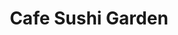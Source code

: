 ---
layout: place
title: Cafe Sushi Garden
permalink: /virginia/arlington/cafe-sushi-garden.html
stateAbbr: VA
stateName: Virginia
cityName: Arlington
seo:
  type: restaurant
  links: https://www.cafesushigarden.com/
place_id: ChIJV0UeYtC3t4kRntRwy2P2ioU
photos:
  - name: >-
      places/ChIJV0UeYtC3t4kRntRwy2P2ioU/photos/AeeoHcKRf0XEXsaui94kLyNS7bfDacQHcSBzCbikDs0-Qiwp63Z6mH8q2YTfoEwH0EpR3zRevjgxhTqVpHBcvzA7Ad6rDmUNvHXyPFTTWGQehw_oAyo_MHg_LVaQkZo7lwrfRsR-ifFFu-B84JtnoWagEbwg-bikltFN4_vRk4VXv6Z9ISmCSgqe-PXLri0UVL9PIdeKhZ6qmCjxMxQNIPxSINEwtr9f4X75S5XiafO7Bne-uBITzTuosmM58vFS8yyIFslMTsyPf9-PcHmSVcFreNBwCUclWm6pCmL3FyL0v6rMHseQG4c7z6QxD1fzpN9I4N-TAm2aeUm0kwQWrCgeSfkZGybTPjKRNqxAJuewmiJDUNxoKYfcwvGDmgId7N5CKSh1ANDMiWHu5zFu9mm9V5MQUBCaAoCrKijQLafgseSfIQ
    widthPx: 4032
    heightPx: 3024
    authorAttributions:
      - displayName: Christina Bisaillon
        uri: https://maps.google.com/maps/contrib/102897133902500215714
        photoUri: >-
          https://lh3.googleusercontent.com/a/ACg8ocJ9g-Q2ITuMbY-SRLNoTBQj_-lpRSpLnMmsWtaLi0o8sgb4kQ=s100-p-k-no-mo
    flagContentUri: >-
      https://www.google.com/local/imagery/report/?cb_client=maps_api_places.places_api&image_key=!1e10!2sCIHM0ogKEICAgICx-rizOw&hl=en-US
    googleMapsUri: >-
      https://www.google.com/maps/place//data=!3m4!1e2!3m2!1sCIHM0ogKEICAgICx-rizOw!2e10!4m2!3m1!1s0x89b7b7d0621e4557:0x858af663cb70d49e
  - name: >-
      places/ChIJV0UeYtC3t4kRntRwy2P2ioU/photos/AeeoHcI_wLmjPnkCVnzQ3QArlw6FbZnXfMCphJT7ws4sD4Gu1l557vnWwUmxAG4qx71vSitkJu_TjoLRR_GvP09_mYi6595cPO0Sy_Rq4YyUWDOZZd5_w-YRaymyWh35_Cpu40mgk6eOTvkmblLkmgb-2mcOiUYic1IQZIF2SzUdEVPYp3YFEtXlS4EvP7bObqzTd0trk2qKZ_Pm8etGDQ5mrg_dd4P5oQAHvAOv-ZntQCkZrFAPELk5C1RTMcskp_TEcq2OZjfEduydv-vCua7uSz_2l3gNzjTJ15KzA_8r_8nYwA
    widthPx: 3717
    heightPx: 2839
    authorAttributions:
      - displayName: Cafe Sushi Garden
        uri: https://maps.google.com/maps/contrib/116624480447755882253
        photoUri: >-
          https://lh3.googleusercontent.com/a/ACg8ocKvPMkEDX4DJBiHj5nPNX_mqrmQ92RVTtoTZoVB1aTic3h7OQ=s100-p-k-no-mo
    flagContentUri: >-
      https://www.google.com/local/imagery/report/?cb_client=maps_api_places.places_api&image_key=!1e10!2sAF1QipOUSin3cmlyjU1Fwy_WvQ-ziSZl2cuC2D1Skdxx&hl=en-US
    googleMapsUri: >-
      https://www.google.com/maps/place//data=!3m4!1e2!3m2!1sAF1QipOUSin3cmlyjU1Fwy_WvQ-ziSZl2cuC2D1Skdxx!2e10!4m2!3m1!1s0x89b7b7d0621e4557:0x858af663cb70d49e
  - name: >-
      places/ChIJV0UeYtC3t4kRntRwy2P2ioU/photos/AeeoHcI9nYHLIawzIu5VSZqKRBdTQKehUZqePMZUqwGxEVVzN1-N25IE0oVnKMMnBUUoZtEs-ZlwpjpVkd9LSg-2fRvCwGz0JhZMOyeBk8PKCeR8P5j5R3O-eBfCcPxcoEU8Mme81lHfNg95dSJ3ovN7-alqb-hkwEQQ9-K8kJVGzTKBTu5K7abnMQY5ac9QpevtDvvECsqOUwPd_pIxJWyB7uGHCZP6aRI-WET20N37LTAAJ5SkOeTz1kCFE3J2_j2HxqB--QRYpSHZwK27ou4gLUDOF49L21UTF6q4uRSNeUE0h5jCAeNMJMVbAQU7Q9VdBS9QAeF4H4x7HqTryc9KkqQ5BGZw9lKS9gubvdmyNWxatk4lp7FLISguWXKbIdtiwNUt6Q7Bf3cZdmxxAJp7i3awLaicMr_S26z-eTGOpkaPWg
    widthPx: 4031
    heightPx: 3023
    authorAttributions:
      - displayName: Grecia
        uri: https://maps.google.com/maps/contrib/111998245103805842018
        photoUri: >-
          https://lh3.googleusercontent.com/a-/ALV-UjUX3v232XBPzmqalJ3F97Xhh6-PUPFhn1J6eBVE0l22f645Elxxjw=s100-p-k-no-mo
    flagContentUri: >-
      https://www.google.com/local/imagery/report/?cb_client=maps_api_places.places_api&image_key=!1e10!2sCIHM0ogKEICAgMCAmvaZQA&hl=en-US
    googleMapsUri: >-
      https://www.google.com/maps/place//data=!3m4!1e2!3m2!1sCIHM0ogKEICAgMCAmvaZQA!2e10!4m2!3m1!1s0x89b7b7d0621e4557:0x858af663cb70d49e
  - name: >-
      places/ChIJV0UeYtC3t4kRntRwy2P2ioU/photos/AeeoHcKLt4Z7IhrEazx5Q7dGSfkujVOg2ASzekdzvd3AJ6BPDuH4gdV8Qd8H3eeqQJ3UHGmy3VOc9bH6zmrK6sPtxswmOaz8ycBwYiGD-2iA1aL215eh1UMLB6erb8VKXI-SKYty63sZSSUYvwNnaDmkyiCs3FnNYMtCDUemgspbHzAisp3FHRUB8iklhv0RPU7qwntsjlHiWcmmDYwI-01Ptu7beJKqcpz2Q-SLieMBNjSRObajwO4amptobCMswNVYjW0IADNGl25t8AdI5rgwrXAspa4V6-O3qEXcem-kx9_T98Vj-z9mNZcQT8mz2nzEtUZXkrWaIN25riqjk1nUd2B5nYjMmmwbVhMOXi5kyW0qLp2XyoIEMVq-eruXJGQsamnhDdOckR4tx-Ei-NK9g1J0DuKg7eYZhSupy9LgNdLPiu_D
    widthPx: 4032
    heightPx: 3024
    authorAttributions:
      - displayName: T. Nelson
        uri: https://maps.google.com/maps/contrib/112000993122066295008
        photoUri: >-
          https://lh3.googleusercontent.com/a/ACg8ocIkyA8jlZ3SK8u3OwAANDZrhmQwnEP2dMt3LgrNKbtLcJYcRA=s100-p-k-no-mo
    flagContentUri: >-
      https://www.google.com/local/imagery/report/?cb_client=maps_api_places.places_api&image_key=!1e10!2sCIHM0ogKEICAgIDTtuKP9AE&hl=en-US
    googleMapsUri: >-
      https://www.google.com/maps/place//data=!3m4!1e2!3m2!1sCIHM0ogKEICAgIDTtuKP9AE!2e10!4m2!3m1!1s0x89b7b7d0621e4557:0x858af663cb70d49e
  - name: >-
      places/ChIJV0UeYtC3t4kRntRwy2P2ioU/photos/AeeoHcKMa0h-IlNZA4n2s84mMj5pkA_t2X6SydubaQ27Gmvzcwd0sY_sUmeolCHKjKsXFs0AU5w3I0T_mhOxnq443oDXCyfh-ep8OntaNnD-K_EZBAA3Tzvz-jXdrOSzhmkD-DeIJ_YRI7cQg4zAMBbry_X50ZwH7E86AlP4kPsnAC75owln3fpojGuJm05pytPXVIDJUM69ETilnSuJBoJZ9wY49O8N374gr7GqxyoYs8kyI3z7PQffCrNZYWIEPdJ-krT74hgWEC8UcVEu1h-HEwWZQJstwLUNtPYZd6M0QIgD2bievhmT1W2fDiUT9d-RPhooDy4z9jHxZiWegJOmReD7DZwtwTul1PuveLZZ0DX-NmU7wEaMSXC03RyL7iSWILh4LokJODTivWKYVzxoDmq79qtHAzdl3tTQaAFdJAq_Xw
    widthPx: 4080
    heightPx: 3072
    authorAttributions:
      - displayName: Sam Jones
        uri: https://maps.google.com/maps/contrib/109273405326296741279
        photoUri: >-
          https://lh3.googleusercontent.com/a-/ALV-UjUxpjuEpfrMCX56ZlDQ8Ook1UJxotgZIsvoFUbAsZD2YQZXCqejpA=s100-p-k-no-mo
    flagContentUri: >-
      https://www.google.com/local/imagery/report/?cb_client=maps_api_places.places_api&image_key=!1e10!2sCIHM0ogKEICAgIC1xIm7Gw&hl=en-US
    googleMapsUri: >-
      https://www.google.com/maps/place//data=!3m4!1e2!3m2!1sCIHM0ogKEICAgIC1xIm7Gw!2e10!4m2!3m1!1s0x89b7b7d0621e4557:0x858af663cb70d49e
  - name: >-
      places/ChIJV0UeYtC3t4kRntRwy2P2ioU/photos/AeeoHcLp_fmktCJ1AWfqqbN4rXE2ZLxqhTPB7ZMv0u8OXKAoya68MeAM7bLIXL-WH4r2LfrjK9js6QeF7mUc2qzZRHayGIt7FUvXKhUh0JwBn7lgsT4VJ9xw_TFbbu7atTO8-S6IEGZb1tsPTq4ugmzeNpXthgwWaHzUkXkLgG5Q3c4PFFX7Z_xkaMiaUk02wIrJTrCWe4huCfYqLYbLzM92krN6rGrEt28YT8JhAW8Af9Oohtv-bnl6WR7JCz0AOaANzgfDtE_W5znY2wBNh5s3ylkWLEw0x_rVMMDc9NqezKeRWRixlOdT4r8RoPWjCa2jPzsYa8P0gwHcAw6yZ-NMdHPjIEvq3TN4rtETWqlIRZOgT8Q-iyRXtqWu8PWq5j_mvzsJFjlIjpeNRaZRAUU-hmq7UOi1nitttQX6q4biqu0qLA
    widthPx: 3024
    heightPx: 4032
    authorAttributions:
      - displayName: T. Nelson
        uri: https://maps.google.com/maps/contrib/112000993122066295008
        photoUri: >-
          https://lh3.googleusercontent.com/a/ACg8ocIkyA8jlZ3SK8u3OwAANDZrhmQwnEP2dMt3LgrNKbtLcJYcRA=s100-p-k-no-mo
    flagContentUri: >-
      https://www.google.com/local/imagery/report/?cb_client=maps_api_places.places_api&image_key=!1e10!2sCIHM0ogKEICAgIDTtuKPDA&hl=en-US
    googleMapsUri: >-
      https://www.google.com/maps/place//data=!3m4!1e2!3m2!1sCIHM0ogKEICAgIDTtuKPDA!2e10!4m2!3m1!1s0x89b7b7d0621e4557:0x858af663cb70d49e
  - name: >-
      places/ChIJV0UeYtC3t4kRntRwy2P2ioU/photos/AeeoHcK0_uDvZhOx2tFi2GeShfFxp83Syx3-tBucWXLf7pStgvfU5ZGiRRmktoMQa8qwWnzn359vfhCzVOCsBmnPHRylj5fTX6maofYRHG1OnKaQroCkmkce0FKJzG61wFdUL-fsXo6wmSX502u7OCOKFX92H1p07it15f0EPBgmhZ-3kI3rNHRCtJUVugUiSw5WXLXiptcWPJI2hgTKNDElX4KEhNwfJe7LjaEQMFKhCMjGTkPWoJRGP47lwbwjT2KKsSuXUC_nuc6mRtUG8ZiQf5CALwTWT7KuWzt6EVZICaqthg
    widthPx: 3291
    heightPx: 2832
    authorAttributions:
      - displayName: Cafe Sushi Garden
        uri: https://maps.google.com/maps/contrib/116624480447755882253
        photoUri: >-
          https://lh3.googleusercontent.com/a/ACg8ocKvPMkEDX4DJBiHj5nPNX_mqrmQ92RVTtoTZoVB1aTic3h7OQ=s100-p-k-no-mo
    flagContentUri: >-
      https://www.google.com/local/imagery/report/?cb_client=maps_api_places.places_api&image_key=!1e10!2sAF1QipMGQaWD3vR5CXzrhYkqfXUgtW18yjCixphkJM-A&hl=en-US
    googleMapsUri: >-
      https://www.google.com/maps/place//data=!3m4!1e2!3m2!1sAF1QipMGQaWD3vR5CXzrhYkqfXUgtW18yjCixphkJM-A!2e10!4m2!3m1!1s0x89b7b7d0621e4557:0x858af663cb70d49e
  - name: >-
      places/ChIJV0UeYtC3t4kRntRwy2P2ioU/photos/AeeoHcKHk9pZt5TboSjk3e4JxQ0TxZC0u8Dxcmx3C28zb8h3qt0haPYsTCSYvlqVrETye23-MwAWq27wQQFycijwba74Wky7yabrcfFGWpaarQXeh07Cv00Hbd4Py8npVSycDkZtHnXCJrrMvchH_1Sc4GSTJHsgXKTngqqVPYEZUGVAWE84-dPeaaqbT0KB1O3oGCEwbr6PUPrPmnA-D3LLCNiPmbmRzo4oSbs5nRFzlDXvf7iyiiqS3yqViHEqn52Dx-T78iryflbjwWHHCzmPSSTOTgn6pf8lRTAOKYnv-mekRF0c_oUDiLOEyKv6oZb4MTKu5hMfNsqqtwKgJ3aQXpb_IoQLo6aSl7mVaiACQ_DkUgN00TAnY9fpBMxbyBVa8udm0dXZMo32g_x66hR9jzXGj2LC4HvjmSxYmTWLyG0X6eCW
    widthPx: 3024
    heightPx: 4032
    authorAttributions:
      - displayName: Dahye Kim
        uri: https://maps.google.com/maps/contrib/116313537141654271319
        photoUri: >-
          https://lh3.googleusercontent.com/a-/ALV-UjWkOvUMJOIFruZc9NFr9JncjtvELxfXv3nGadIDv3ZEm1ZlhKdC=s100-p-k-no-mo
    flagContentUri: >-
      https://www.google.com/local/imagery/report/?cb_client=maps_api_places.places_api&image_key=!1e10!2sCIHM0ogKEICAgIDrzcSc5gE&hl=en-US
    googleMapsUri: >-
      https://www.google.com/maps/place//data=!3m4!1e2!3m2!1sCIHM0ogKEICAgIDrzcSc5gE!2e10!4m2!3m1!1s0x89b7b7d0621e4557:0x858af663cb70d49e
  - name: >-
      places/ChIJV0UeYtC3t4kRntRwy2P2ioU/photos/AeeoHcI7HepEApdotsb15CqfB9UX-e5wgaBZzT04B0nyOBQc5MNBjfQB3ZXy-Y7yhrIgFvU7XdiwJp5j64T4X_KJVuPdeqrTzL_MIAIzO9hsOaOA9P9Exe9Zm_xBaRZoi7WZCkvQNvLb74YybAsE1D7sIfy7U4Gsnd4FJmWdoGCQruejGuTjxBloTEEy6vm90-xEECiUqIOLV6UnEHmVWOha7lJsCaEHpOWh65PSXHHjnBJzolhJk2NtLV5bgyusVQLzUXGRD9uPvtmCF3B9Yw_eUoy-mE7yta7JUL38l6sE2gWs2z0plgJbD_2GEt7-NQJzeUyQ7sXD6Ji3npdpgyQQAie7V-MK0sE0GvhNvIDbMX3OyJu5VKcNYp5y--SnEsT0zTOoLwDwj3Hb4e28pfvsXF0q4VGS40QEIsuTwHUjyP0
    widthPx: 3000
    heightPx: 4000
    authorAttributions:
      - displayName: Angela Su
        uri: https://maps.google.com/maps/contrib/112622062854089500851
        photoUri: >-
          https://lh3.googleusercontent.com/a-/ALV-UjV66HEPvB3kEeVB56p-HlyiLxzK85Qx1cRPCIdfkTeTw0me5i-fMQ=s100-p-k-no-mo
    flagContentUri: >-
      https://www.google.com/local/imagery/report/?cb_client=maps_api_places.places_api&image_key=!1e10!2sCIHM0ogKEICAgICei4HhAw&hl=en-US
    googleMapsUri: >-
      https://www.google.com/maps/place//data=!3m4!1e2!3m2!1sCIHM0ogKEICAgICei4HhAw!2e10!4m2!3m1!1s0x89b7b7d0621e4557:0x858af663cb70d49e
  - name: >-
      places/ChIJV0UeYtC3t4kRntRwy2P2ioU/photos/AeeoHcIQiBVr1_1bnrW8F8VAj7vXlSbV4mLcaJzl8kSuaP8CH32FEAzPpn1UWKAyn_VxvrRs37ubIJiqD6IRNEchXEzL5kzhCDXHVyjt3ag7LA3vBENtFQqjQIUvxXZreFJoE2r_6U3PL6os8WLhtPMGD7kwH9fUyoVWYS2SxXoI4atsWfYGjnC1DbZ7cQ7_0KMMrohqNdDLaY87gyuZpo5WKQgR-IQpXR0OJ2JuK10zsfdwAfwGWjCQaUyLohWPyWzgj6oBB9R7RSoi9GTl6QLxPfHDTqtM-wtAETQO3ppp092zR2h3nw_pUUokYtaqondDPbpRyt4ECZ2WKcQZvEMT4ZliVUiK5iQUwYzqLLdV6vrKDuJg2FRCN9KDn4oQSUuoD0m6mDepNH6xfF7MNwzFBTeZr-KiphHTZnytBLQGYcVXGCpK
    widthPx: 3510
    heightPx: 4480
    authorAttributions:
      - displayName: David S
        uri: https://maps.google.com/maps/contrib/111547309223896884587
        photoUri: >-
          https://lh3.googleusercontent.com/a-/ALV-UjX0Od1IWKg3vsf2iIdckOzAUlmQp1jcH1CRQOmdXxphri5kNCUyDQ=s100-p-k-no-mo
    flagContentUri: >-
      https://www.google.com/local/imagery/report/?cb_client=maps_api_places.places_api&image_key=!1e10!2sCIHM0ogKEICAgIDn1KfN2gE&hl=en-US
    googleMapsUri: >-
      https://www.google.com/maps/place//data=!3m4!1e2!3m2!1sCIHM0ogKEICAgIDn1KfN2gE!2e10!4m2!3m1!1s0x89b7b7d0621e4557:0x858af663cb70d49e
address: 1560 Wilson Blvd Ste 175, Arlington, VA 22209, USA
street: 1560 Wilson Blvd Ste 175
city: Arlington
state: VA
zip: '22209'
country: USA
neighborhood: Radnor - Fort Myer Heights
latitude: '38.893858'
longitude: '-77.076459'
accessibility_options:
  wheelchairAccessibleParking: true
  wheelchairAccessibleEntrance: true
  wheelchairAccessibleRestroom: true
  wheelchairAccessibleSeating: true
business_status: OPERATIONAL
name: Cafe Sushi Garden
google_maps_links:
  directionsUri: >-
    https://www.google.com/maps/dir//''/data=!4m7!4m6!1m1!4e2!1m2!1m1!1s0x89b7b7d0621e4557:0x858af663cb70d49e!3e0
  placeUri: https://maps.google.com/?cid=9622774462305850526
  writeAReviewUri: >-
    https://www.google.com/maps/place//data=!4m3!3m2!1s0x89b7b7d0621e4557:0x858af663cb70d49e!12e1
  reviewsUri: >-
    https://www.google.com/maps/place//data=!4m4!3m3!1s0x89b7b7d0621e4557:0x858af663cb70d49e!9m1!1b1
  photosUri: >-
    https://www.google.com/maps/place//data=!4m3!3m2!1s0x89b7b7d0621e4557:0x858af663cb70d49e!10e5
primary_type: Sushi Restaurant
opening_hours:
  regular: null
  current: null
secondary_opening_hours:
  regular:
    weekdayDescriptions: null
    type: null
  current:
    weekdayDescriptions: null
    type: null
phone: (571) 257-7857
price_level: PRICE_LEVEL_MODERATE
price_range: $10 &ndash; $20
rating: '4.9'
rating_count: 0
website: https://www.cafesushigarden.com/
description: >-
  Experience Cafe Sushi Garden$$$Cafe Sushi Garden in Arlington, VA, stands out
  as a cozy sushi spot nestled in an office building, offering a blend of fresh
  sushi, bento boxes, and sandwiches that cater to a variety of tastes. This
  welcoming eatery emphasizes accessibility with features like
  wheelchair-friendly entrances and seating, making it easy for everyone to
  enjoy a meal. Patrons appreciate the thoughtful menu that balances traditional
  Japanese flavors with quick options, ideal for those seeking sushi restaurants
  near urban hubs. The atmosphere combines a calm vibe with efficient service,
  perfect for a relaxed lunch or dinner. Whether you're exploring top-rated
  sushi options in the area, this spot delivers on quality and convenience for
  everyday dining.
generative_summary: >-
  Experience Cafe Sushi Garden$$$Cafe Sushi Garden in Arlington, VA, stands out
  as a cozy sushi spot nestled in an office building, offering a blend of fresh
  sushi, bento boxes, and sandwiches that cater to a variety of tastes. This
  welcoming eatery emphasizes accessibility with features like
  wheelchair-friendly entrances and seating, making it easy for everyone to
  enjoy a meal. Patrons appreciate the thoughtful menu that balances traditional
  Japanese flavors with quick options, ideal for those seeking sushi restaurants
  near urban hubs. The atmosphere combines a calm vibe with efficient service,
  perfect for a relaxed lunch or dinner. Whether you're exploring top-rated
  sushi options in the area, this spot delivers on quality and convenience for
  everyday dining.
generative_disclosure: Summarized by AI using the Grok-3-Mini model.
reviews:
  - name: >-
      places/ChIJV0UeYtC3t4kRntRwy2P2ioU/reviews/ChdDSUhNMG9nS0VJQ0FnTUNBbXZicF93RRAB
    relativePublishTimeDescription: 2 months ago
    rating: 5
    text:
      text: >-
        best sushi restaurant ever. i lived in the area for just a few months
        but this restaurant made such an impact on me that i'm still thinking of
        it!! sushi is delicious and the service is impeccable. highly recommend
        the chef's special - i loved his creations!!
      languageCode: en
    originalText:
      text: >-
        best sushi restaurant ever. i lived in the area for just a few months
        but this restaurant made such an impact on me that i'm still thinking of
        it!! sushi is delicious and the service is impeccable. highly recommend
        the chef's special - i loved his creations!!
      languageCode: en
    authorAttribution:
      displayName: Grecia
      uri: https://www.google.com/maps/contrib/111998245103805842018/reviews
      photoUri: >-
        https://lh3.googleusercontent.com/a-/ALV-UjUX3v232XBPzmqalJ3F97Xhh6-PUPFhn1J6eBVE0l22f645Elxxjw=s128-c0x00000000-cc-rp-mo
    publishTime: '2025-01-31T02:27:47.083073Z'
    flagContentUri: >-
      https://www.google.com/local/review/rap/report?postId=ChdDSUhNMG9nS0VJQ0FnTUNBbXZicF93RRAB&d=17924085&t=1
    googleMapsUri: >-
      https://www.google.com/maps/reviews/data=!4m6!14m5!1m4!2m3!1sChdDSUhNMG9nS0VJQ0FnTUNBbXZicF93RRAB!2m1!1s0x89b7b7d0621e4557:0x858af663cb70d49e
  - name: >-
      places/ChIJV0UeYtC3t4kRntRwy2P2ioU/reviews/ChdDSUhNMG9nS0VJQ0FnSUN2enUydHpnRRAB
    relativePublishTimeDescription: 4 months ago
    rating: 5
    text:
      text: >-
        First off, the staff was amazing! The service was very friendly and
        quick. We asked for recommendations and received excellent picks for
        both cooked and raw rolls. We ended up ordering the double fantasy (raw)
        and the special shrimp (cooked) rolls as well as an order of the
        bibimbop. Miso soup was also included automatically. It was all
        absolutely delicious. Halfway through our meal they also brought us out
        a sample of the volcano roll, which tasted just absolutely wonderful
        with the combination of the two sauces on it. The overall atmosphere is
        great too. It's a cozy little shop with a nice calm ambiance.
      languageCode: en
    originalText:
      text: >-
        First off, the staff was amazing! The service was very friendly and
        quick. We asked for recommendations and received excellent picks for
        both cooked and raw rolls. We ended up ordering the double fantasy (raw)
        and the special shrimp (cooked) rolls as well as an order of the
        bibimbop. Miso soup was also included automatically. It was all
        absolutely delicious. Halfway through our meal they also brought us out
        a sample of the volcano roll, which tasted just absolutely wonderful
        with the combination of the two sauces on it. The overall atmosphere is
        great too. It's a cozy little shop with a nice calm ambiance.
      languageCode: en
    authorAttribution:
      displayName: Brian Yutzy
      uri: https://www.google.com/maps/contrib/112915670759389191483/reviews
      photoUri: >-
        https://lh3.googleusercontent.com/a-/ALV-UjX03sBxBP-Pezq0snbeV0n5grLZUGZzryEuuYbKYUH5IuFaNLcb=s128-c0x00000000-cc-rp-mo-ba4
    publishTime: '2024-12-11T03:18:11.878870Z'
    flagContentUri: >-
      https://www.google.com/local/review/rap/report?postId=ChdDSUhNMG9nS0VJQ0FnSUN2enUydHpnRRAB&d=17924085&t=1
    googleMapsUri: >-
      https://www.google.com/maps/reviews/data=!4m6!14m5!1m4!2m3!1sChdDSUhNMG9nS0VJQ0FnSUN2enUydHpnRRAB!2m1!1s0x89b7b7d0621e4557:0x858af663cb70d49e
  - name: >-
      places/ChIJV0UeYtC3t4kRntRwy2P2ioU/reviews/ChdDSUhNMG9nS0VJQ0FnSUQ3ODVDQmhRRRAB
    relativePublishTimeDescription: 6 months ago
    rating: 5
    text:
      text: >-
        You're not seeing double. I love the garden roll, and my husband loves
        the rainbow roll! Forget anything that I have said about any other sushi
        place on the East Coast. Cafe Sushi Garden not only has the very best
        rolls that we have ever eaten, but it also offers rice bowls,
        sandwiches, and pretty much something for everyone. Set back from Wilson
        Boulevard at the corner with North Pierce, this small, impeccabile,
        unassuming restaurant is perfect if you and a couple of friends prefer a
        sushi counter, grab and go, or outside seating. The people who work here
        are charming, generous, and constitute the other main reason for going
        back again and again. They contribute to exceed expectations.


        Update: The last time we went, our favorite rolls were significantly
        smaller. Whereas this had become our favorite place for sushi rolls, I
        am not sure now. We will probably give the restaurant one more chance.
      languageCode: en
    originalText:
      text: >-
        You're not seeing double. I love the garden roll, and my husband loves
        the rainbow roll! Forget anything that I have said about any other sushi
        place on the East Coast. Cafe Sushi Garden not only has the very best
        rolls that we have ever eaten, but it also offers rice bowls,
        sandwiches, and pretty much something for everyone. Set back from Wilson
        Boulevard at the corner with North Pierce, this small, impeccabile,
        unassuming restaurant is perfect if you and a couple of friends prefer a
        sushi counter, grab and go, or outside seating. The people who work here
        are charming, generous, and constitute the other main reason for going
        back again and again. They contribute to exceed expectations.


        Update: The last time we went, our favorite rolls were significantly
        smaller. Whereas this had become our favorite place for sushi rolls, I
        am not sure now. We will probably give the restaurant one more chance.
      languageCode: en
    authorAttribution:
      displayName: Virginia CV
      uri: https://www.google.com/maps/contrib/108904783994436330447/reviews
      photoUri: >-
        https://lh3.googleusercontent.com/a-/ALV-UjXwOxYbENhVWKG3YGAnhy0nSLACKLDNZUWJGg7ItpkOXoutYkCsmQ=s128-c0x00000000-cc-rp-mo-ba4
    publishTime: '2024-10-06T13:31:53.744231Z'
    flagContentUri: >-
      https://www.google.com/local/review/rap/report?postId=ChdDSUhNMG9nS0VJQ0FnSUQ3ODVDQmhRRRAB&d=17924085&t=1
    googleMapsUri: >-
      https://www.google.com/maps/reviews/data=!4m6!14m5!1m4!2m3!1sChdDSUhNMG9nS0VJQ0FnSUQ3ODVDQmhRRRAB!2m1!1s0x89b7b7d0621e4557:0x858af663cb70d49e
  - name: >-
      places/ChIJV0UeYtC3t4kRntRwy2P2ioU/reviews/ChZDSUhNMG9nS0VJQ0FnTURBODlHQk5REAE
    relativePublishTimeDescription: 2 months ago
    rating: 5
    text:
      text: >-
        Small but nice. Probably the best sushi I have ever had to date. Highly
        recommend!
      languageCode: en
    originalText:
      text: >-
        Small but nice. Probably the best sushi I have ever had to date. Highly
        recommend!
      languageCode: en
    authorAttribution:
      displayName: Lucas Hartman
      uri: https://www.google.com/maps/contrib/102099605964139008824/reviews
      photoUri: >-
        https://lh3.googleusercontent.com/a-/ALV-UjXxNTJqiQ1v-fboKk7vQ85xCO95R5J3_ow_SGUyNaH8sDuLrpXi=s128-c0x00000000-cc-rp-mo
    publishTime: '2025-02-11T19:09:11.218627Z'
    flagContentUri: >-
      https://www.google.com/local/review/rap/report?postId=ChZDSUhNMG9nS0VJQ0FnTURBODlHQk5REAE&d=17924085&t=1
    googleMapsUri: >-
      https://www.google.com/maps/reviews/data=!4m6!14m5!1m4!2m3!1sChZDSUhNMG9nS0VJQ0FnTURBODlHQk5REAE!2m1!1s0x89b7b7d0621e4557:0x858af663cb70d49e
  - name: >-
      places/ChIJV0UeYtC3t4kRntRwy2P2ioU/reviews/ChZDSUhNMG9nS0VJQ0FnTUNRX2NUeGNnEAE
    relativePublishTimeDescription: a month ago
    rating: 5
    text:
      text: >-
        Absolutely outstanding! The sushi and California rolls were fresh and
        the coloring was beautiful. The only down side I saw was the limited
        seating but that just means get there early or order it to go! The
        service was also impeccable and the chef let us try a smoked salmon roll
        he was making. I highly recommend trying them out, can say anything
        about the sandwiches but I'm sure they're equally as good.  Again,
        absolutely wonderful and I will be back!
      languageCode: en
    originalText:
      text: >-
        Absolutely outstanding! The sushi and California rolls were fresh and
        the coloring was beautiful. The only down side I saw was the limited
        seating but that just means get there early or order it to go! The
        service was also impeccable and the chef let us try a smoked salmon roll
        he was making. I highly recommend trying them out, can say anything
        about the sandwiches but I'm sure they're equally as good.  Again,
        absolutely wonderful and I will be back!
      languageCode: en
    authorAttribution:
      displayName: Ben Gump
      uri: https://www.google.com/maps/contrib/107112685422150725077/reviews
      photoUri: >-
        https://lh3.googleusercontent.com/a-/ALV-UjXv0VU5DzN24nYnXEX29eRqwdRv9xPn8kLenNWCI-rK98LDfmU=s128-c0x00000000-cc-rp-mo
    publishTime: '2025-03-06T17:45:18.417998Z'
    flagContentUri: >-
      https://www.google.com/local/review/rap/report?postId=ChZDSUhNMG9nS0VJQ0FnTUNRX2NUeGNnEAE&d=17924085&t=1
    googleMapsUri: >-
      https://www.google.com/maps/reviews/data=!4m6!14m5!1m4!2m3!1sChZDSUhNMG9nS0VJQ0FnTUNRX2NUeGNnEAE!2m1!1s0x89b7b7d0621e4557:0x858af663cb70d49e
review_summary: >-
  Insights from Recent Feedback$$$If you're hunting for sushi near me, folks
  often rave about the fresh rolls and creative specials that make Cafe Sushi
  Garden a standout choice in Arlington. Reviewers frequently highlight the
  friendly service and tasty additions like miso soup, creating a welcoming vibe
  that keeps diners coming back for more. Many appreciate the cozy setup and
  reasonable prices, noting it's great for a quick bite or sharing with friends,
  even if seating is limited. Overall, the consensus leans toward high-quality
  ingredients and thoughtful touches, like complimentary samples, that enhance
  the experience without overwhelming the wallet. While opinions are
  overwhelmingly positive, it's wise to plan ahead for busy times to fully enjoy
  this hidden gem among Japanese places nearby.
review_disclosure: Summarized by AI using the Grok-3-Mini model.
parking_options: {}
payment_options:
  acceptsCreditCards: true
  acceptsDebitCards: true
  acceptsCashOnly: false
  acceptsNfc: true
allow_dogs: null
curbside_pickup: false
delivery: true
dine_in: true
good_for_children: true
good_for_groups: null
good_for_sports: null
live_music: false
menu_for_children: null
outdoor_seating: false
reservable: true
restroom: true
serves_beer: null
serves_breakfast: true
serves_brunch: null
serves_cocktails: null
serves_coffee: true
serves_dinner: true
serves_dessert: true
serves_lunch: true
serves_vegetarian_food: null
serves_wine: null
takeout: true
update_category: pro
places_description: null

---